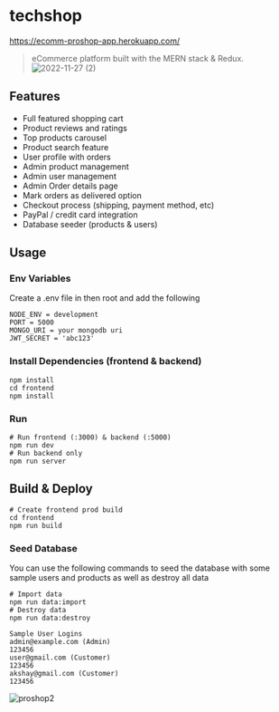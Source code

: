 # techshop
https://ecomm-proshop-app.herokuapp.com/

> eCommerce platform built with the MERN stack & Redux.
![2022-11-27 (2)](https://user-images.githubusercontent.com/88419331/204145936-0b1a6c11-4ec8-4323-9223-5e2f53c8b0ef.png)


## Features

- Full featured shopping cart
- Product reviews and ratings
- Top products carousel
- Product search feature
- User profile with orders
- Admin product management
- Admin user management
- Admin Order details page
- Mark orders as delivered option
- Checkout process (shipping, payment method, etc)
- PayPal / credit card integration
- Database seeder (products & users)

## Usage

### Env Variables

Create a .env file in then root and add the following

```
NODE_ENV = development
PORT = 5000
MONGO_URI = your mongodb uri
JWT_SECRET = 'abc123'
```

### Install Dependencies (frontend & backend)

```
npm install
cd frontend
npm install
```

### Run

```
# Run frontend (:3000) & backend (:5000)
npm run dev
# Run backend only
npm run server
```

## Build & Deploy

```
# Create frontend prod build
cd frontend
npm run build
```

### Seed Database

You can use the following commands to seed the database with some sample users and products as well as destroy all data

```
# Import data
npm run data:import
# Destroy data
npm run data:destroy
```

```
Sample User Logins
admin@example.com (Admin)
123456
user@gmail.com (Customer)
123456
akshay@gmail.com (Customer)
123456
```

![proshop2](https://user-images.githubusercontent.com/88419331/180167861-92906339-5176-4d91-ac81-feb307e3256d.png)
